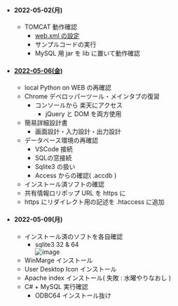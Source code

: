 - #### 2022-05-02(月)
  - TOMCAT 動作確認
    - [web.xml の設定](https://github.com/winofsql/apache-index)
    - サンプルコードの実行
    - MySQL 用 jar を lib に置いて動作確認

- #### [2022-05-06(金)](https://github.com/winofsql/subject-220506)
  - local Python on WEB の再確認
  - Chrome デベロッパーツール・メインタブの復習
    - コンソールから 楽天にアクセス
      - jQuery と DOM を両方使用
  - 簡易詳細設計書
    - 画面設計・入力設計・出力設計
  - データベース環境の再確認
    - VSCode 接続
    - SQLの窓接続
    - Sqlite3 の扱い
    - Access からの確認( .accdb )
  - インストール済ソフトの確認
  - 共有情報ロリポップ URL を https に
  - https にリダイレクト用の記述を .htaccess に追加

- #### 2022-05-09(月)
  - インストール済のソフトを各自確認
    - sqlite3 32 & 64\
![image](https://user-images.githubusercontent.com/1501327/167407668-449f6843-d696-426e-b349-1a0cae689f3f.png)
  - WinMarge インストール
  - User Desktop Icon インストール
  - Apache index インストール( 失敗 : 水曜やりなおし )
  - C# + MySQL 実行確認
    - ODBC64 インストール抜け
